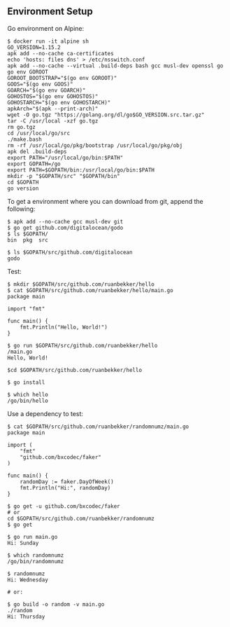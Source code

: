 Environment Setup
-----------------

Go environment on Alpine:

    $ docker run -it alpine sh
    GO_VERSION=1.15.2
    apk add --no-cache ca-certificates
    echo 'hosts: files dns' > /etc/nsswitch.conf
    apk add --no-cache --virtual .build-deps bash gcc musl-dev openssl go
    go env GOROOT
    GOROOT_BOOTSTRAP="$(go env GOROOT)"
    GOOS="$(go env GOOS)"
    GOARCH="$(go env GOARCH)"
    GOHOSTOS="$(go env GOHOSTOS)"
    GOHOSTARCH="$(go env GOHOSTARCH)"
    apkArch="$(apk --print-arch)"
    wget -O go.tgz "https://golang.org/dl/go$GO_VERSION.src.tar.gz"
    tar -C /usr/local -xzf go.tgz
    rm go.tgz
    cd /usr/local/go/src
    ./make.bash
    rm -rf /usr/local/go/pkg/bootstrap /usr/local/go/pkg/obj
    apk del .build-deps
    export PATH="/usr/local/go/bin:$PATH"
    export GOPATH=/go
    export PATH=$GOPATH/bin:/usr/local/go/bin:$PATH
    mkdir -p "$GOPATH/src" "$GOPATH/bin"
    cd $GOPATH
    go version

To get a environment where you can download from git, append the following:

    $ apk add --no-cache gcc musl-dev git
    $ go get github.com/digitalocean/godo
    $ ls $GOPATH/
    bin  pkg  src

    $ ls $GOPATH/src/github.com/digitalocean
    godo

Test:

    $ mkdir $GOPATH/src/github.com/ruanbekker/hello
    $ cat $GOPATH/src/github.com/ruanbekker/hello/main.go
    package main

    import "fmt"

    func main() {
        fmt.Println("Hello, World!")
    }

    $ go run $GOPATH/src/github.com/ruanbekker/hello
    /main.go
    Hello, World!

    $cd $GOPATH/src/github.com/ruanbekker/hello

    $ go install

    $ which hello
    /go/bin/hello

Use a dependency to test:

    $ cat $GOPATH/src/github.com/ruanbekker/randomnumz/main.go
    package main

    import (
        "fmt"
        "github.com/bxcodec/faker"
    )

    func main() {
        randomDay := faker.DayOfWeek()
        fmt.Println("Hi:", randomDay)
    }

    $ go get -u github.com/bxcodec/faker
    # or
    cd $GOPATH/src/github.com/ruanbekker/randomnumz
    $ go get

    $ go run main.go
    Hi: Sunday

    $ which randomnumz
    /go/bin/randomnumz

    $ randomnumz
    Hi: Wednesday

    # or:

    $ go build -o random -v main.go
    ./random
    Hi: Thursday
